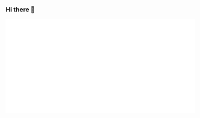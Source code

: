 ### Hi there 👋

<!--
**kkumar30/kkumar30** is a ✨ _special_ ✨ repository because its `README.md` (this file) appears on your GitHub profile.

Here are some ideas to get you started:

- 🔭 I’m currently working on ...
- 🌱 I’m currently learning ...
- 👯 I’m looking to collaborate on ...
- 🤔 I’m looking for help with ...
- 💬 Ask me about Django
- 📫 How to reach me: ...
- 😄 Pronouns: ...
- ⚡ Fun fact: ...
-->


<div align="center">
	<a href="https://www.youtube.com/watch?v=Ly7uj0JwgKg&list=PL7S68UZm3-s5rI5RdAkZaC6eeD1Hx9A3h">
		<img src="https://github.com/sindresorhus/sindresorhus/raw/master/info.svg?sanitize=true">
	</a>
</div>
